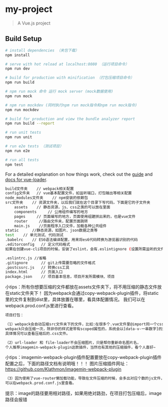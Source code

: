 # my-project

> A Vue.js project

## Build Setup

``` bash
# install dependencies （夹包下载）
npm install

# serve with hot reload at localhost:8080 （运行项目命令）
npm run dev

# build for production with minification （打包压缩项目命令）
npm run build

# npm run mock 命令 运行 mock server (mock数据使用)
npm run mock

# npm run mockdev (同时执行npm run mock指令和npm run mock指令)
npm run mockdev

# build for production and view the bundle analyzer report
npm run build --report

# run unit tests
npm run unit

# run e2e tests （测试项目）
npm run e2e

# run all tests
npm test
```

For a detailed explanation on how things work, check out the [guide](http://vuejs-templates.github.io/webpack/) and [docs for vue-loader](http://vuejs.github.io/vue-loader).

``` bash
build文件夹    // webpack相关配置
config文件夹   // vue基本配置文件，如监听端口，打包输出等相关配置
node_modules文件夹    // npm安装的依赖包
src文件夹    // 资源文件夹，以后我们就在这个目录下写代码，下面是它的子文件夹
    assets    // 静态资源，js、css之类的可以放在里面 
    components     // 公用组件编写的地方
    pages     // 页面编写的地方，页面使用组建拼出来的，也是vue文件
    router     //路由文件夹，配置页面跳转
    main.js    //页面程序入口文件，加载各种公共组件
static      //静态资源，如图片、json数据之类等
test    // 单元测试、代码测试
.babelrc    // ES6语法编译配置，用来将es6代码转换为游览器识别的代码
.editorconfig   // 定义代码格式
如果在创建vue-cli项目的时候，安装了eslint，会有.eslintignore (设置所需监听的文件区域，详情可查看百度)

.eslintrc.js //省略
.gitignore      // git上传需要忽略的文件格式
.postcssrc.js   // 转换css工具
index.html      // 页面入口
package.json    // 项目基本信息，项目开发所需模块、项目
```
小tips：所有你想要压缩的文件都放在assets文件夹下，将不用压缩的静态文件放在static文件夹下！
因为webpack会通过copy-webpack-plugin插件，将static里的文件复制到dist里，具体放置在哪里，看具体配置情况。
我们可以在webpack.prod.conf.js里进行查看。


``` bash
项目打包：

（1）webpack会自动压缩src文件夹下的文件，比如:在很多个.vue文件里@import同一个css文件（包含less，scss等），
webpack只会压缩一次，除非你的样式是带有scoped属性的，系统会以[data-v-一串数字]的形式给私有的属性。
具体情况可以查看压缩后的.css文件。

（2）url-loader 和 file-loader不会压缩图片，只是帮你重新命名图片名，
个人推荐imagemin-webpack-plugin这款插件，当然也有其他的压缩插件，看个人喜好~
```
小tips：imagemin-webpack-plugin插件配置要放在copy-webpack-plugin插件配置之后，下面的路径文档有说明哦！！！
图片压缩插件网址：https://github.com/Klathmon/imagemin-webpack-plugin

``` bash
（3）因为使用了vue-router懒加载功能，导致在文件压缩的时候，会多出对应个数的js文件，命名格式为js/[id].[chunkhash].js，
可以在webpack.prod.conf.js里查看。
```

提示：image的路径要用相对路径，如果用绝对路劲，在项目打包压缩后，image路径会报错



